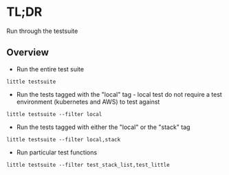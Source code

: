 # TL;DR

Run through the testsuite


## Overview

* Run the entire test suite
```
little testsuite
```

* Run the tests tagged with the "local" tag - local test do not require a 
test environment (kubernetes and AWS) to test against
```
little testsuite --filter local
```

* Run the tests tagged with either the "local" or the "stack" tag
```
little testsuite --filter local,stack
```

* Run particular test functions
```
little testsuite --filter test_stack_list,test_little
```
